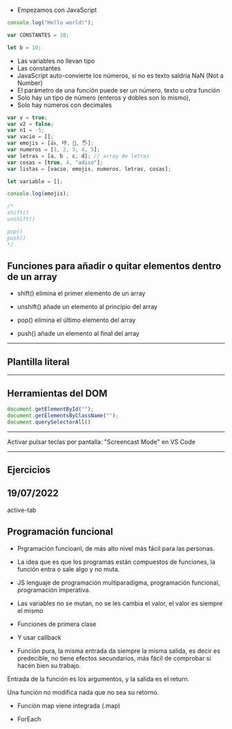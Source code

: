 - Empezamos con JavaScript

```js
console.log("Hello world!");

var CONSTANTES = 10;

let b = 10;

```

- Las variables no llevan tipo
- Las constantes
- JavaScript auto-convierte los números, si no es texto saldría NaN (Not a Number)
- El parámetro de una función puede ser un número, texto u otra función
- Solo hay un tipo de número (enteros y dobles son lo mismo), 
- Solo hay números con decimales

```js
var v = true;
var v2 = false;
var n1 = -5;
var vacio = [];
var emojis = [👍, 👎, 🤙, 🖐];
var numeros = [1, 2, 3, 4, 5];
var letras = [a, b , c, d]; // array de letras
var cosas = [true, 4, "adiso"];
var listas = [vacio, emojis, numeros, letras, cosas];

let variable = [];

console.log(emojis);

/*
shift()
unshift()

pop()
push()
*/
```

## Funciones para añadir o quitar elementos dentro de un array

- shift() elimina el primer elemento de un array
- unshift() añade un elemento al principio del array

- pop() elimina el último elemento del array
- push() añade un elemento al final del array

---

## Plantilla literal

---

## Herramientas del DOM
```js
document.getElementById("");
document.getElementsByClassName("");
document.querySelectorAll()
```

---

Activar pulsar teclas por pantalla:
"Screencast Mode" en VS Code

---

## Ejercicios

## 19/07/2022
active-tab

## Programación funcional
- Prgramación funcioanl, de más alto nivel más fácil para las personas.

- La idea que es que los programas están compuestos de funciones, la función entra o sale algo y no muta.

- JS lenguaje de programación multiparadigma, programación funcional, programación imperativa.

- Las variables no se mutan, no se les cambia el valor, el valor es siempre el mismo
- Funciones de primera clase
- Y usar callback

- Función pura, la misma entrada da siempre la misma salida, es decir es predecible, no tiene efectos secundarios, más fácil de comprobar si hacen bien su trabajo.

Entrada de la función es los argumentos, y la salida es el return.

Una función no modifica nada que no sea su retorno.


- Función map viene integrada (.map)

- ForEach